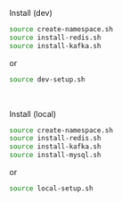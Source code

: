 Install (dev)
```bash
source create-namespace.sh
source install-redis.sh
source install-kafka.sh
```
or
```bash
source dev-setup.sh
```
<br/>

Install (local)
```bash
source create-namespace.sh
source install-redis.sh
source install-kafka.sh
source install-mysql.sh
```
or
```bash
source local-setup.sh
```


